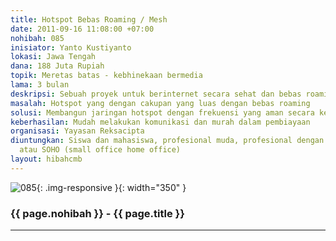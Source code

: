 ```yaml
---
title: Hotspot Bebas Roaming / Mesh
date: 2011-09-16 11:08:00 +07:00
nohibah: 085
inisiator: Yanto Kustiyanto
lokasi: Jawa Tengah
dana: 188 Juta Rupiah
topik: Meretas batas - kebhinekaan bermedia
lama: 3 bulan
deskripsi: Sebuah proyek untuk berinternet secara sehat dan bebas roaming
masalah: Hotspot yang dengan cakupan yang luas dengan bebas roaming
solusi: Membangun jaringan hotspot dengan frekuensi yang aman secara kesehatan
keberhasilan: Mudah melakukan komunikasi dan murah dalam pembiayaan
organisasi: Yayasan Reksacipta
diuntungkan: Siswa dan mahasiswa, profesional muda, profesional dengan mobilitas tertentu
  atau SOHO (small office home office)
layout: hibahcmb
---
```


![085](/static/img/hibahcmb/085.png){: .img-responsive }{: width="350" }

### {{ page.nohibah }} - {{ page.title }}

---
